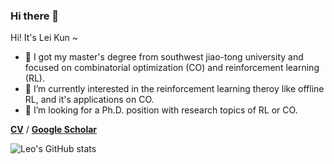 ### Hi there 👋


Hi! It's Lei Kun ~ 

- 🔭 I got my master's degree from southwest jiao-tong university and focused on combinatorial optimization (CO) and reinforcement learning (RL).
- 🌱 I’m currently interested in the reinforcement learning theroy like offline RL, and it's applications on CO.
- 👯 I’m looking for a Ph.D. position with research topics of RL or CO. 

<b>[CV](https://github.com/leikun-starting/My_CV/blob/main/LEI_kun_CV.pdf)</b> / <b>[Google Scholar](https://scholar.google.com/citations?user=GfUvUacAAAAJ&hl=zh-CN)</b>

![Leo's GitHub stats](https://github-readme-stats.vercel.app/api?username=leikun-starting&show_icons=true&theme=dracula)


